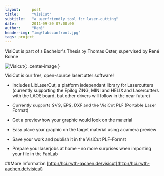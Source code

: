 ```yaml
---
layout:     post
title:      "VisiCut"
subtitle:   "a userfriendly tool for laser-cutting"
date:       2011-09-30 07:00:00
author:     "René"
header-img: "img/fabscanfront.jpg"
tags: project
---
```

VisiCut is part of a Bachelor's Thesis by Thomas Oster, supervised by René Bohne

![Visicut](http://hci.rwth-aachen.de/img/wiki_up/icon.png){: .center-image }


VisiCut is our free, open-source lasercutter software!

* Includes LibLaserCut, a platform independant library for Lasercutters (currently supporting the Epilog ZING, MINI and HELIX and Lasercutters with the LAOS board, but other drivers will follow in the near future)

* Currently supports SVG, EPS, DXF and the VisiCut PLF (Portable Laser Format)

* Get a preview how your graphic would look on the material

* Easy place your graphic on the target material using a camera preview

* Save your work and publish it in the VisiCut PLF-Format

* Prepare your laserjobs at home – no more surprises when importing your file in the FabLab


##More Information
[http://hci.rwth-aachen.de/visicut](http://hci.rwth-aachen.de/visicut)